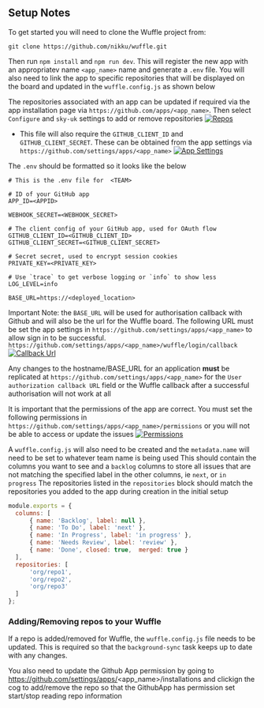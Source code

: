 ## Setup Notes


To get started you will need to clone the Wuffle project from:
```
git clone https://github.com/nikku/wuffle.git
```

Then run `npm install` and `npm run dev`. This will register the new app with an appropriatev name `<app_name>` name and  generate a `.env` file. 
You will also need to link the app to specific repositories that will be displayed on the board and updated in the `wuffle.config.js` as shown below

The repositories associated with an app can be updated if required via the app installation page via `https://github.com/apps/<app_name>`. Then select `Configure` and `sky-uk` settings to add or remove repositories
[![Repos](https://github.com/joannnenolan-sky/wuffle/blob/setup-notes/docs/images/repos.png)](https://github.com/joannnenolan-sky/wuffle/blob/setup-notes/docs/images/repos.png)

- This file will also require the `GITHUB_CLIENT_ID` and `GITHUB_CLIENT_SECRET`. These can be obtained from the app settings via `https://github.com/settings/apps/<app_name>`
[![App Settings](https://github.com/joannnenolan-sky/wuffle/blob/setup-notes/docs/images/app-page.png)](https://github.com/joannnenolan-sky/wuffle/blob/setup-notes/docs/images/app-page.png)

The `.env` should be formatted so it looks like the below 
```dotenv
# This is the .env file for  <TEAM>

# ID of your GitHub app
APP_ID=<APPID>

WEBHOOK_SECRET=<WEBHOOK_SECRET>

# The client config of your GitHub app, used for OAuth flow
GITHUB_CLIENT_ID=<GITHUB_CLIENT_ID>
GITHUB_CLIENT_SECRET=<GITHUB_CLIENT_SECRET>

# Secret secret, used to encrypt session cookies
PRIVATE_KEY=<PRIVATE_KEY>

# Use `trace` to get verbose logging or `info` to show less
LOG_LEVEL=info

BASE_URL=https://<deployed_location>

``` 
Important Note: the `BASE_URL` will be used for authorisation callback with Github and will also be the url for the Wuffle board.
The following URL must be set the app settings in `https://github.com/settings/apps/<app_name>` to allow sign in to be successful.
`https://github.com/settings/apps/<app_name>/wuffle/login/callback`
[![Callback Url](https://github.com/joannnenolan-sky/wuffle/blob/setup-notes/docs/images/callback.png)](https://github.com/joannnenolan-sky/wuffle/blob/setup-notes/docs/images/callback.png)

Any changes to the hostname/BASE_URL for an application **must** be replicated at `https://github.com/settings/apps/<app_name>` for the `User authorization callback URL` field or the Wuffle callback after a successful authorisation will not work at all

It is important that the permissions of the app are correct. You must set the following permissions in `https://github.com/settings/apps/<app_name>/permissions` or you will not be able to access or update the issues
[![Permissions](https://github.com/joannnenolan-sky/wuffle/blob/setup-notes/docs/images/permissions.png)](permissions.png)


A `wuffle.config.js` will also need to be created and the `metadata.name` will need to be set to whatever team name is being used
This should contain the columns you want to see and a `backlog` columns to store all issues that are not matching the specified label in the other columns, ie `next`, or `in progress`
The repositories listed in the `repositories` block should match the repositories you added to the app during creation in the initial setup 

```js
module.exports = {
  columns: [
      { name: 'Backlog', label: null },
      { name: 'To Do', label: 'next' },
      { name: 'In Progress', label: 'in progress' },
      { name: 'Needs Review', label: 'review' },
      { name: 'Done', closed: true,  merged: true }
  ],
  repositories: [
      'org/repo1',
      'org/repo2',
      'org/repo3'
  ]
};
```
### Adding/Removing repos to your Wuffle
If a repo is added/removed for Wuffle, the `wuffle.config.js` file needs to be updated. This is required so that the `background-sync` task keeps up to date with any changes.



You also need to update the Github App permission by going to https://github.com/settings/apps/<app_name>/installations and clickign the cog to add/remove the repo so that the GithubApp has permission set start/stop reading repo information